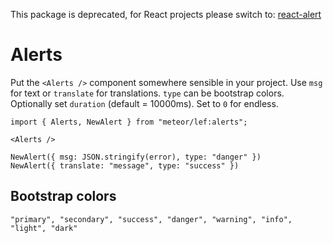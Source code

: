This package is deprecated, for React projects please switch to: [react-alert](https://www.npmjs.com/package/react-alert)

# Alerts

Put the `<Alerts />` component somewhere sensible in your project. Use `msg` for text or `translate` for translations. `type` can be bootstrap colors. Optionally set `duration` (default = 10000ms). Set to `0` for endless.

```JSX
import { Alerts, NewAlert } from "meteor/lef:alerts";

<Alerts />

NewAlert({ msg: JSON.stringify(error), type: "danger" })
NewAlert({ translate: "message", type: "success" })
```

## Bootstrap colors

`"primary", "secondary", "success", "danger", "warning", "info", "light", "dark"`

